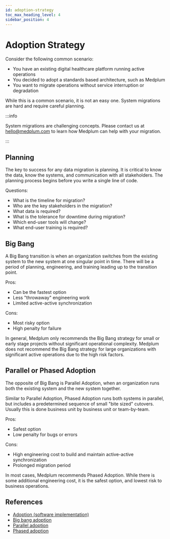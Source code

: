 ```yaml
---
id: adoption-strategy
toc_max_heading_level: 4
sidebar_position: 4
---
```


# Adoption Strategy

Consider the following common scenario:

- You have an existing digital healthcare platform running active operations
- You decided to adopt a standards based architecture, such as Medplum
- You want to migrate operations without service interruption or degradation

While this is a common scenario, it is not an easy one. System migrations are hard and require careful planning.

:::info

System migrations are challenging concepts. Please contact us at hello@medplum.com to learn how Medplum can help with your migration.

:::

## Planning

The key to success for any data migration is planning. It is critical to know the data, know the systems, and communication with all stakeholders. The planning process begins before you write a single line of code.

Questions:

- What is the timeline for migration?
- Who are the key stakeholders in the migration?
- What data is required?
- What is the tolerance for downtime during migration?
- Which end-user tools will change?
- What end-user training is required?

## Big Bang

A Big Bang transition is when an organization switches from the existing system to the new system at one singular point in time. There will be a period of planning, engineering, and training leading up to the transition point.

Pros:

- Can be the fastest option
- Less "throwaway" engineering work
- Limited active-active synchronization

Cons:

- Most risky option
- High penalty for failure

In general, Medplum only recommends the Big Bang strategy for small or early stage projects without significant operational complexity. Medplum does not recommend the Big Bang strategy for large organizations with significant active operations due to the high risk factors.

## Parallel or Phased Adoption

The opposite of Big Bang is Parallel Adoption, when an organization runs both the existing system and the new system together.

Similar to Parallel Adoption, Phased Adoption runs both systems in parallel, but includes a predetermined sequence of small "bite sized" cutovers. Usually this is done business unit by business unit or team-by-team.

Pros:

- Safest option
- Low penalty for bugs or errors

Cons:

- High engineering cost to build and maintain active-active synchronization
- Prolonged migration period

In most cases, Medplum recommends Phased Adoption. While there is some additional engineering cost, it is the safest option, and lowest risk to business operations.

## References

- [Adoption (software implementation)](<https://en.wikipedia.org/wiki/Adoption_(software_implementation)>)
- [Big bang adoption](https://en.wikipedia.org/wiki/Big_bang_adoption)
- [Parallel adoption](https://en.wikipedia.org/wiki/Parallel_adoption)
- [Phased adoption](https://en.wikipedia.org/wiki/Phased_adoption)
